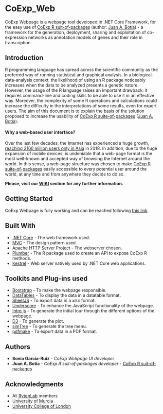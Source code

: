 # CoExp_Web
CoExp Webpage is a webpage tool developed in .NET Core Framework, for the easy use of [CoExp R suit-of-packages](https://github.com/juanbot/CoExpNets) (author: [Juan A. Botía](https://github.com/juanbot/)) - a framework for the generation, deployment, sharing and exploitation of co-expression networks as annotation models of genes and their role in transcription. 


## Introduction
R programming language has spread across the scientific community as the preferred way of running statistical and graphical analysis. In a biological-data-analysis context, the likelihood of using an R package noticeably increases when the data to be analyzed presents a genetic nature. However, the usage of the R language raises an important drawback: it requires command-line and coding skills to be able to use it in an effective way. Moreover, the complexity of some R operations and calculations could increase the difficulty in the interpretations of some results, even for expert users. The aim of this document is to explain the basis of the solution proposed to increase the usability of [CoExp R suite-of-packages](https://github.com/juanbot/CoExpNets) ([Juan A. Botía](https://github.com/juanbot)).


#### Why a web-based user interface?
Over the last few decades, the Internet has experienced a huge growth, [reaching 2160 million users only in Asia](www.internetworldstats.com/stats.htm) in 2018. In addition, due to the huge expansion of mobile devices, is undeniable that a web-page format is the most well-known and accepted way of browsing the Internet around the world. In this sense, a web-page structure was chosen to make [CoExp R suite-of-packages](https://github.com/juanbot/CoExpNets) easily accessible to every potential user around the world, at any time and from anywhere they decide to do so.

**Please, visit our [WIKI](https://github.com/SoniaRuiz/CoExp_Web/wiki) section for any further information.**


## Getting Started

CoExp Webpage is fully working and can be reached following [this link](https://snca.atica.um.es/coexp/Run/Catalog/).

## Built With

* [.NET Core](https://dotnet.microsoft.com) - The web framework used.
* [MVC](https://dotnet.microsoft.com/apps/aspnet/mvc) - The design pattern used.
* [Apache HTTP Server Project](http://httpd.apache.org/) - The webserver chosen.
* [Plumber](https://www.rplumber.io/) - The R package used to create an API to expose CoExp R methods.
* [Kestrel](https://docs.microsoft.com/en-us/aspnet/core/fundamentals/servers/kestrel?view=aspnetcore-3.0) - Web server natively used by .NET Core web applications.

## Toolkits and Plug-ins used

* [Bootstrap](https://getbootstrap.com/) - To make the webpage responsible.
* [DataTables](https://datatables.net/) - To display the data in a datatable format.
* [SheetJS](https://sheetjs.com/) - To export data in a *xlsx* format.
* [Underscore](https://underscorejs.org/) - To enhance the JavaScript functionality of the webpage.
* [Intro.js](https://introjs.com/) - To generate the initial tour through the different options of the webpage.
* [D3](https://d3js.org/) - To generate the plot.
* [simTree](https://www.jqueryscript.net/other/Checkable-Hierarchical-Tree.html) - To generate the tree menu.
* [pdfmake](http://pdfmake.org/#/) - To export data in a PDF format.


## Authors

* **Sonia García-Ruiz** - *CoExp Webpage UI developer*
* **Juan A. Botía** - *CoExp R suit-of-packages developer* - [CoExp R suit-of-packages](https://github.com/juanbot/CoExpNets)

## Acknowledgments

* All [RytenLab](https://snca.atica.um.es/) members
* [University of Murcia](https://www.um.es/)
* [University College of London](https://www.ucl.ac.uk/)
